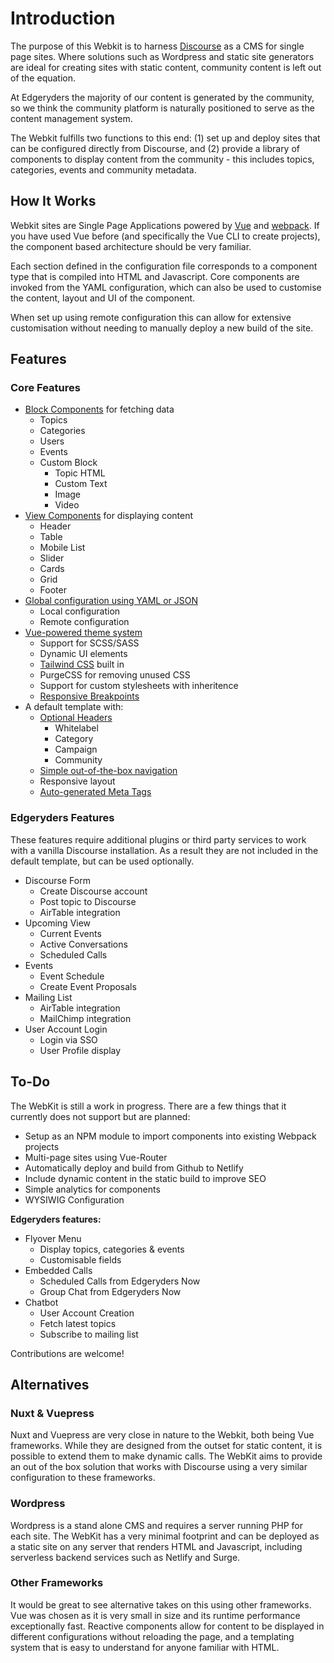 # Introduction

The purpose of this Webkit is to harness [Discourse](https://discourse.org/) as a CMS for single page sites. Where solutions such as Wordpress and static site generators are ideal for creating sites with static content, community content is left out of the equation. 

At Edgeryders the majority of our content is generated by the community, so we think the community platform is naturally positioned to serve as the content management system. 

The Webkit fulfills two functions to this end: (1) set up and deploy sites that can be configured directly from Discourse, and (2) provide a library of components to display content from the community - this includes topics, categories, events and community metadata.

## How It Works

Webkit sites are Single Page Applications powered by [Vue](http://vuejs.org/) and [webpack](http://webpack.js.org/). If you have used Vue before (and specifically the Vue CLI to create projects), the component based architecture should be very familiar.

Each section defined in the configuration file corresponds to a component type that is compiled into HTML and Javascript. Core components are invoked from the YAML configuration, which can also be used to customise the content, layout and UI of the component. 

When set up using remote configuration this can allow for extensive customisation without needing to manually deploy a new build of the site.

## Features

### Core Features

- [Block Components](./blocks.md) for fetching data
	- Topics
	- Categories
	- Users
	- Events
	- Custom Block
		- Topic HTML
		- Custom Text
		- Image
		- Video
- [View Components](./views.md) for displaying content
	- Header
	- Table
	- Mobile List
	- Slider
	- Cards
	- Grid
	- Footer
- [Global configuration using YAML or JSON](./getting-started.md)
	- Local configuration
	- Remote configuration
- [Vue-powered theme system](./styling.md)
	- Support for SCSS/SASS
	- Dynamic UI elements
	- [Tailwind CSS](./styling.md) built in
	- PurgeCSS for removing unused CSS
	- Support for custom stylesheets with inheritence 
	- [Responsive Breakpoints](./styling.md)
- A default template with:
  - [Optional Headers](./views.md)
  	- Whitelabel
  	- Category
  	- Campaign
  	- Community
  - [Simple out-of-the-box navigation](./views.md)
  - Responsive layout
  - [Auto-generated Meta Tags](./getting-started.md)

### Edgeryders Features

These features require additional plugins or third party services to work with a vanilla Discourse installation. As a result they are not included in the default template, but can be used optionally.

- Discourse Form 
	- Create Discourse account 
	- Post topic to Discourse
	- AirTable integration
- Upcoming View
	- Current Events
	- Active Conversations
	- Scheduled Calls
- Events 
	- Event Schedule
	- Create Event Proposals
- Mailing List 
	- AirTable integration
	- MailChimp integration
- User Account Login 
	- Login via SSO
	- User Profile display

## To-Do

The WebKit is still a work in progress. 
There are a few things that it currently does not support but are planned:

- Setup as an NPM module to import components into existing Webpack projects
- Multi-page sites using Vue-Router
- Automatically deploy and build from Github to Netlify
- Include dynamic content in the static build to improve SEO
- Simple analytics for components
- WYSIWIG Configuration

**Edgeryders features:**

- Flyover Menu 
	- Display topics, categories & events
	- Customisable fields
- Embedded Calls 
	- Scheduled Calls from Edgeryders Now
	- Group Chat from Edgeryders Now
- Chatbot 
	- User Account Creation
	- Fetch latest topics
	- Subscribe to mailing list

Contributions are welcome!

## Alternatives

### Nuxt & Vuepress

Nuxt and Vuepress are very close in nature to the Webkit, both being Vue frameworks. While they are designed from the outset for static content, it is possible to extend them to make dynamic calls. The WebKit aims to provide an out of the box solution that works with Discourse using a very similar configuration to these frameworks.

### Wordpress

Wordpress is a stand alone CMS and requires a server running PHP for each site. The WebKit has a very minimal footprint and can be deployed as a static site on any server that renders HTML and Javascript, including serverless backend services such as Netlify and Surge.

### Other Frameworks

It would be great to see alternative takes on this using other frameworks. Vue was chosen as it is very small in size and its runtime performance exceptionally fast. Reactive components allow for content to be displayed in different configurations without reloading the page, and a templating system that is easy to understand for anyone familiar with HTML. 

